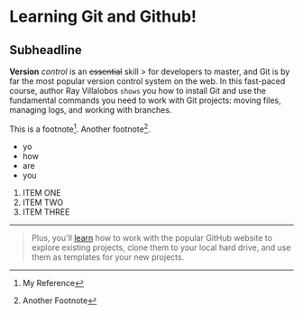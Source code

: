 Learning Git and Github!
=====
Subheadline
-----

**Version** *control* is an ~~essential~~ skill > for developers to master, and Git is by far the most popular version control system on the web. In this fast-paced course, author Ray Villalobos `shows` you how to install Git and use the fundamental commands you need to work with Git projects: moving files, managing logs, and working with branches.

This is a footnote[^1]. Another footnote[^2].

[^1]: My Reference
[^2]: Another Footnote
- yo
- how
- are
- you

1. ITEM ONE
1. ITEM TWO
2. ITEM THREE 

***

> Plus, you'll [learn](https://linnkedin.com) how to work with the popular GitHub website to explore existing projects, clone them to your local hard drive, and use them as templates for your new projects.
